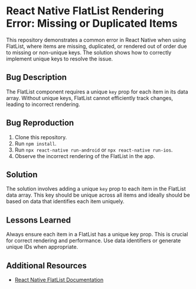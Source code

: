 # React Native FlatList Rendering Error: Missing or Duplicated Items

This repository demonstrates a common error in React Native when using FlatList, where items are missing, duplicated, or rendered out of order due to missing or non-unique keys.  The solution shows how to correctly implement unique keys to resolve the issue.

## Bug Description
The FlatList component requires a unique `key` prop for each item in its data array.  Without unique keys, FlatList cannot efficiently track changes, leading to incorrect rendering.

## Bug Reproduction
1. Clone this repository.
2. Run `npm install`.
3. Run `npx react-native run-android` or `npx react-native run-ios`.
4. Observe the incorrect rendering of the FlatList in the app.

## Solution
The solution involves adding a unique `key` prop to each item in the FlatList data array. This key should be unique across all items and ideally should be based on data that identifies each item uniquely.

## Lessons Learned
Always ensure each item in a FlatList has a unique key prop. This is crucial for correct rendering and performance.  Use data identifiers or generate unique IDs when appropriate.

## Additional Resources
* [React Native FlatList Documentation](https://reactnative.dev/docs/flatlist)